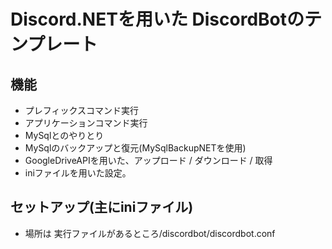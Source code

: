 # Discord.NETを用いた DiscordBotのテンプレート

## 機能
  - プレフィックスコマンド実行
  - アプリケーションコマンド実行
  - MySqlとのやりとり
  - MySqlのバックアップと復元(MySqlBackupNETを使用)
  - GoogleDriveAPIを用いた、アップロード / ダウンロード / 取得
  - iniファイルを用いた設定。

## セットアップ(主にiniファイル)

  - 場所は 実行ファイルがあるところ/discordbot/discordbot.conf
